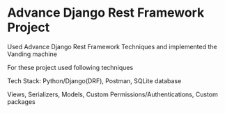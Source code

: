 # Advance Django Rest Framework Project
 Used Advance Django Rest Framework Techniques and implemented the Vanding machine 
 
 For these project used following techniques 
 
 Tech Stack: Python/Django(DRF), Postman, SQLite database
 
 Views, Serializers, Models, Custom Permissions/Authentications, Custom packages  
